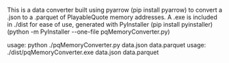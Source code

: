This is a data converter built using pyarrow (pip install pyarrow) to convert a .json to a .parquet of PlayableQuote memory addresses. A .exe is included in ./dist for ease of use, generated with PyInstaller (pip install pyinstaller) (python -m PyInstaller --one-file pqMemoryConverter.py)

usage: python ./pqMemoryConverter.py data.json data.parquet
usage: ./dist/pqMemoryConverter.exe data.json data.parquet